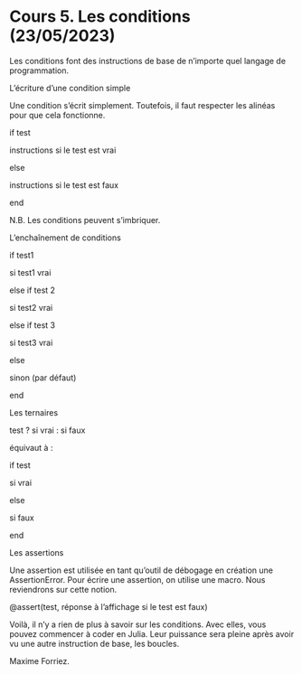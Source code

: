 # Cours 5. Les conditions (23/05/2023)

Les conditions font des instructions de base de n’importe quel langage de programmation.

L’écriture d’une condition simple

Une condition s’écrit simplement. Toutefois, il faut respecter les alinéas pour que cela fonctionne.

if test

instructions si le test est vrai

else

instructions si le test est faux

end

N.B. Les conditions peuvent s’imbriquer.

L’enchaînement de conditions

if test1

si test1 vrai

else if test 2

si test2 vrai

else if test 3

si test3 vrai

else

sinon (par défaut)

end

Les ternaires

test ? si vrai : si faux

équivaut à :

if test

si vrai

else

si faux

end

Les assertions

Une assertion est utilisée en tant qu’outil de débogage en création une AssertionError. Pour écrire une assertion, on utilise une macro. Nous reviendrons sur cette notion.

@assert(test, réponse à l’affichage si le test est faux)

Voilà, il n’y a rien de plus à savoir sur les conditions. Avec elles, vous pouvez commencer à coder en Julia. Leur puissance sera pleine après avoir vu une autre instruction de base, les boucles.

Maxime Forriez.